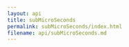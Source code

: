 ```yaml
---
layout: api
title: subMicroSeconds
permalink: subMicroSeconds/index.html
filename: api/subMicroSeconds.md
---
```


